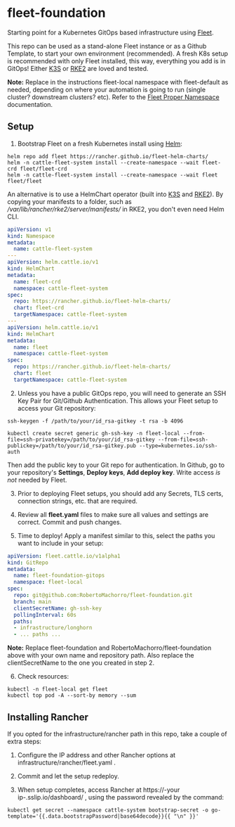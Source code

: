 # fleet-foundation
Starting point for a Kubernetes GitOps based infrastructure using [Fleet](https://fleet.rancher.io).

This repo can be used as a stand-alone Fleet instance or as a Github Template, to start your own environment (recommended).
A fresh K8s setup is recommended with only Fleet installed, this way, everything you add is in GitOps!
Either [K3S](https://k3s.io) or [RKE2](https://rke2.io) are loved and tested.

**Note:** Replace in the instructions fleet-local namespace with fleet-default as needed, depending on where your automation is going to run (single cluster? downstream clusters? etc). Refer to the [Fleet Proper Namespace](https://fleet.rancher.io/gitrepo-add#proper-namespace) documentation.

## Setup

1. Bootstrap Fleet on a fresh Kubernetes install using [Helm](https://helm.sh):
```
helm repo add fleet https://rancher.github.io/fleet-helm-charts/
helm -n cattle-fleet-system install --create-namespace --wait fleet-crd fleet/fleet-crd
helm -n cattle-fleet-system install --create-namespace --wait fleet fleet/fleet
```

An alternative is to use a HelmChart operator (built into [K3S](https://k3s.io) and [RKE2](https://rke2.io)). By copying your manifests to a folder, such as */var/lib/rancher/rke2/server/manifests/* in RKE2, you don't even need Helm CLI. 

```yaml
apiVersion: v1
kind: Namespace
metadata:
  name: cattle-fleet-system
---
apiVersion: helm.cattle.io/v1
kind: HelmChart
metadata:
  name: fleet-crd
  namespace: cattle-fleet-system
spec:
  repo: https://rancher.github.io/fleet-helm-charts/
  chart: fleet-crd
  targetNamespace: cattle-fleet-system
---
apiVersion: helm.cattle.io/v1
kind: HelmChart
metadata:
  name: fleet
  namespace: cattle-fleet-system
spec:
  repo: https://rancher.github.io/fleet-helm-charts/
  chart: fleet
  targetNamespace: cattle-fleet-system
```

2. Unless you have a public GitOps repo, you will need to generate an SSH Key Pair for Git/Github Authentication. This allows your Fleet setup to access your Git repository:
```
ssh-keygen -f /path/to/your/id_rsa-gitkey -t rsa -b 4096
```
```
kubectl create secret generic gh-ssh-key -n fleet-local --from-file=ssh-privatekey=/path/to/your/id_rsa-gitkey --from-file=ssh-publickey=/path/to/your/id_rsa-gitkey.pub --type=kubernetes.io/ssh-auth
```

Then add the public key to your Git repo for authentication. In Github, go to your repository's **Settings**, **Deploy keys**, **Add deploy key**. Write access *is not* needed by Fleet.

3. Prior to deploying Fleet setups, you should add any Secrets, TLS certs, connection strings, etc. that are required.

4. Review all **fleet.yaml** files to make sure all values and settings are correct. Commit and push changes.

5. Time to deploy! Apply a manifest similar to this, select the paths you want to include in your setup:
```yaml
apiVersion: fleet.cattle.io/v1alpha1
kind: GitRepo
metadata:
  name: fleet-foundation-gitops
  namespace: fleet-local
spec:
  repo: git@github.com:RobertoMachorro/fleet-foundation.git
  branch: main
  clientSecretName: gh-ssh-key
  pollingInterval: 60s
  paths:
  - infrastructure/longhorn
  - ... paths ...
```

**Note:** Replace fleet-foundation and RobertoMachorro/fleet-foundation above with your own name and repository path. Also replace the clientSecretName to the one you created in step 2.

6. Check resources:
```
kubectl -n fleet-local get fleet
kubectl top pod -A --sort-by memory --sum
```

## Installing Rancher

If you opted for the infrastructure/rancher path in this repo, take a couple of extra steps:

1. Configure the IP address and other Rancher options at infrastructure/rancher/fleet.yaml .

2. Commit and let the setup redeploy.

3. When setup completes, access Rancher at https://-your ip-.sslip.io/dashboard/ , using the password revealed by the command:
```
kubectl get secret --namespace cattle-system bootstrap-secret -o go-template='{{.data.bootstrapPassword|base64decode}}{{ "\n" }}'
```
